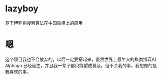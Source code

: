 # lazyboy

基于博弈树搜索算法在中国象棋上的应用

# 嗯
这个项目我也不会放弃的，以后一定要搭起来，虽然世界上最牛叉的棋类博弈AI Alphago 已经诞生，并且我一辈子都只能望成莫及。但不关我的事，我想做的是我喜欢的事。
